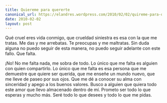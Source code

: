 ```yaml
---
title: Quiereme para quererte
canonical_url: https://elandres.wordpress.com/2010/02/02/quireme-para-quererte/
date: 2010-02-02
layout: post
---
```


Qué cruel eres vida conmigo, que crueldad siniestra es esa con la que me tratas. Me das y me arrebatas. Te preocupas y me maltratas. Sin duda alguna no puedo seguir de esta manera, no puedo seguir adelante con este fallo. Que falta.

<!--more-->

¡No! No me falta nada, me sobra de todo. Lo único que me falta es alguien con quien compartirlo. Lo único que me falta es esa persona que me demuestre que quiere ser querida, que me enseñe un mundo nuevo, que me lleve de paseo por sus ojos. Que me dé a conocer su alma con sinceridad y apego a los buenos valores. Busco a alguien que quiera todo este amor que llevo almacenado dentro de mí. Prometo ser todo lo que esperas y mucho más. Seré todo lo que desees y todo lo que me pidas.
